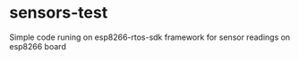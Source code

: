 # sensors-test
Simple code runing on esp8266-rtos-sdk framework for sensor readings on esp8266 board
